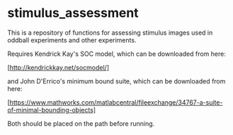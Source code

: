 # stimulus_assessment

This is a repository of functions for assessing stimulus images used in oddball experiments and other experiments. 

Requires Kendrick Kay's SOC model, which can be downloaded from here: 

[http://kendrickkay.net/socmodel/]

and John D'Errico's minimum bound suite, which can be downloaded from here: 

[https://www.mathworks.com/matlabcentral/fileexchange/34767-a-suite-of-minimal-bounding-objects]
  
Both should be placed on the path before running. 
